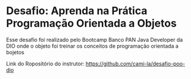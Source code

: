 <h1>Desafio: Aprenda na Prática Programação Orientada a Objetos</h1>

<p>Esse desafio foi realizado pelo Bootcamp Banco PAN Java Developer da DIO onde o objeto foi treinar os conceitos de 
programação orientada a bojetos</p>

<p>Link do Ropositório do instrutor: <a href="https://github.com/cami-la/desafio-poo-dio">https://github.com/cami-la/desafio-poo-dio</a></p>